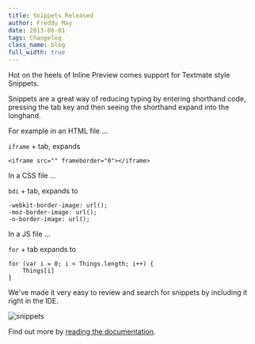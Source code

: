```yaml
---
title: Snippets Released
author: Freddy May
date: 2013-06-01
tags: Changelog
class_name: blog
full_width: true
---
```


Hot on the heels of Inline Preview comes support for Textmate style Snippets.

Snippets are a great way of reducing typing by entering shorthand code, pressing the tab key and then seeing the shorthand expand into the longhand.

For example in an HTML file ...

`iframe` + tab, expands

	<iframe src="" frameborder="0"></iframe>

In a CSS file ...

`bdi` + tab, expands to

    -webkit-border-image: url();
    -moz-border-image: url();
    -o-border-image: url();

In a JS file ...

`for` + tab expands to

	for (var i = 0; i < Things.length; i++) {
	    Things[i]
	}

We've made it very easy to review and search for snippets by including it right in the IDE.

![snippets](/img/blog/snippets.png)

Find out more by [reading the documentation](/docs/ide/emmet/snippets/).


